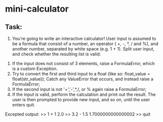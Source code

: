 # mini-calculator
## Task:
1. You're going to write an interactive calculator!
User input is assumed to be a formula that consist of a number,
an operator ( +, -, *, / and %), and another number, separated by white space (e.g. 1 + 1).
Split user input, and check whether the resulting list is valid:

1) If the input does not consist of 3 elements, raise a FormulaError, which is a custom Exception.
2) Try to convert the first and third input to a float (like so: float_value = float(str_value));
Catch any ValueError that occurs, and instead raise a FormulaError;
3) If the second input is not '+','-',*,/, or % again raise a FormulaError;
4) If the input is valid, perform the calculation and print out the result.
The user is then prompted to provide
new input, and so on, until the user enters quit.

Excepted output:
    >> 1 + 1
    2.0
    >> 3.2 - 1.5
    1.7000000000000002
    >> quit
